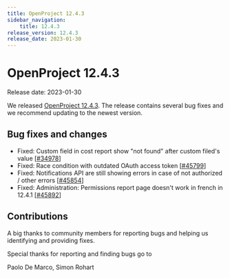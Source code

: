 ```yaml
---
title: OpenProject 12.4.3
sidebar_navigation:
    title: 12.4.3
release_version: 12.4.3
release_date: 2023-01-30
---
```


# OpenProject 12.4.3

Release date: 2023-01-30

We released [OpenProject 12.4.3](https://community.openproject.org/versions/1621).
The release contains several bug fixes and we recommend updating to the newest version.

<!--more-->
## Bug fixes and changes

- Fixed: Custom field in cost report show "not found" after custom filed's value \[[#34978](https://community.openproject.org/wp/34978)\]
- Fixed: Race condition with outdated OAuth access token  \[[#45799](https://community.openproject.org/wp/45799)\]
- Fixed: Notifications API are still showing errors in case of not authorized / other errors \[[#45854](https://community.openproject.org/wp/45854)\]
- Fixed: Administration: Permissions report page doesn't work in french in 12.4.1 \[[#45892](https://community.openproject.org/wp/45892)\]

## Contributions
A big thanks to community members for reporting bugs and helping us identifying and providing fixes.

Special thanks for reporting and finding bugs go to

Paolo De Marco, Simon Rohart
